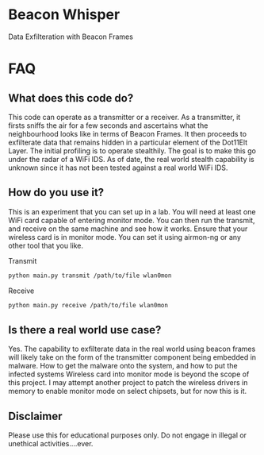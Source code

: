 # Beacon Whisper
Data Exfilteration with Beacon Frames 

# FAQ

## What does this code do?
This code can operate as a transmitter or a receiver. As a transmitter, it firsts sniffs the air for a few seconds and ascertains what the neighbourhood looks like in terms of Beacon Frames.
It then proceeds to exfilterate data that remains hidden in a particular element of the Dot11Elt Layer. The initial profiling is to operate stealthily. The goal is to make this go under the radar of a WiFi IDS. As of date, the real world stealth capability is unknown since it has not been tested against a real world WiFi IDS. 

## How do you use it?
This is an experiment that you can set up in a lab. You will need at least one WiFi card capable of entering monitor mode. You can then run the transmit, and receive on the same machine and see how it works.
Ensure that your wireless card is in monitor mode. You can set it using airmon-ng or any other tool that you like. 

Transmit 
```bash
python main.py transmit /path/to/file wlan0mon
```
Receive
```bash
python main.py receive /path/to/file wlan0mon
```
## Is there a real world use case?
Yes. The capability to exfilterate data in the real world using beacon frames will likely take on the form of the transmitter component being embedded in malware. How to get the malware onto the system, and how to put the infected systems Wireless card into monitor mode is beyond the scope of this project.
I may attempt another project to patch the wireless drivers in memory to enable monitor mode on select chipsets, but for now this is it. 

## Disclaimer
Please use this for educational purposes only. Do not engage in illegal or unethical activities....ever. 
